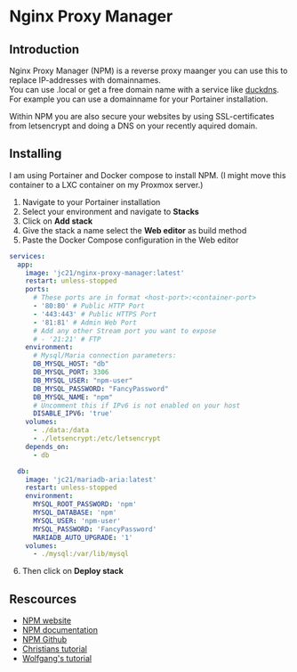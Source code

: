 # Nginx Proxy Manager

## Introduction
Nginx Proxy Manager (NPM) is a reverse proxy maanger you can use this to replace IP-addresses with domainnames.  
You can use .local or get a free domain name with a service like [duckdns](https://www.duckdns.org/). 
For example you can use a domainname for your Portainer installation.  
  
Within NPM you are also secure your websites by using SSL-certificates from letsencrypt and doing a DNS on your recently aquired domain.  
  
## Installing
I am using Portainer and Docker compose to install NPM.
(I might move this container to a LXC container on my Proxmox server.)

1. Navigate to your Portainer installation
2. Select your environment and navigate to **Stacks**
3. Click on **Add stack**
4. Give the stack a name select the **Web editor** as build method
5. Paste the Docker Compose configuration in the Web editor
```` yaml linenums="1" title="NPM Config"
services:
  app:
    image: 'jc21/nginx-proxy-manager:latest'
    restart: unless-stopped
    ports:
      # These ports are in format <host-port>:<container-port>
      - '80:80' # Public HTTP Port
      - '443:443' # Public HTTPS Port
      - '81:81' # Admin Web Port
      # Add any other Stream port you want to expose
      # - '21:21' # FTP
    environment:
      # Mysql/Maria connection parameters:
      DB_MYSQL_HOST: "db"
      DB_MYSQL_PORT: 3306
      DB_MYSQL_USER: "npm-user"
      DB_MYSQL_PASSWORD: "FancyPassword"
      DB_MYSQL_NAME: "npm"
      # Uncomment this if IPv6 is not enabled on your host
      DISABLE_IPV6: 'true'
    volumes:
      - ./data:/data
      - ./letsencrypt:/etc/letsencrypt
    depends_on:
      - db

  db:
    image: 'jc21/mariadb-aria:latest'
    restart: unless-stopped
    environment:
      MYSQL_ROOT_PASSWORD: 'npm'
      MYSQL_DATABASE: 'npm'
      MYSQL_USER: 'npm-user'
      MYSQL_PASSWORD: 'FancyPassword'
      MARIADB_AUTO_UPGRADE: '1'
    volumes:
      - ./mysql:/var/lib/mysql
````

 6. Then click on **Deploy stack**  
   
 ## Rescources
- [NPM website](https://nginxproxymanager.com/)
- [NPM documentation](https://nginxproxymanager.com/guide/)
- [NPM Github](https://github.com/NginxProxyManager/nginx-proxy-manager)
- [Christians tutorial](https://www.youtube.com/watch?v=P3imFC7GSr0)
- [Wolfgang's tutorial](https://www.youtube.com/watch?v=qlcVx-k-02E)